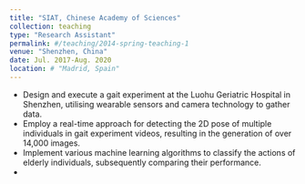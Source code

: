 ```yaml
---
title: "SIAT, Chinese Academy of Sciences"
collection: teaching
type: "Research Assistant"
permalink: #/teaching/2014-spring-teaching-1
venue: "Shenzhen, China"
date: Jul. 2017-Aug. 2020
location: # "Madrid, Spain"
---
```


- Design and execute a gait experiment at the Luohu Geriatric Hospital in Shenzhen, utilising wearable sensors and camera technology to gather data.
- Employ a real-time approach for detecting the 2D pose of multiple individuals in gait experiment videos, resulting in the generation of over 14,000 images.
- Implement various machine learning algorithms to classify the actions of elderly individuals, subsequently comparing their performance.
- 